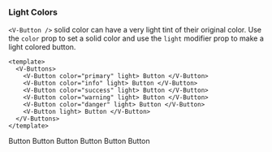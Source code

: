 ### Light Colors

`<V-Button />` solid color can have a very light tint of their original color.
Use the `color` prop to set a solid color and
use the `light` modifier prop to make a light colored button.

<!--code-->

```vue
<template>
  <V-Buttons>
    <V-Button color="primary" light> Button </V-Button>
    <V-Button color="info" light> Button </V-Button>
    <V-Button color="success" light> Button </V-Button>
    <V-Button color="warning" light> Button </V-Button>
    <V-Button color="danger" light> Button </V-Button>
    <V-Button light> Button </V-Button>
  </V-Buttons>
</template>
```

<!--/code-->

<!--example-->

<V-Buttons>
  <V-Button color="primary" light> Button </V-Button>
  <V-Button color="info" light> Button </V-Button>
  <V-Button color="success" light> Button </V-Button>
  <V-Button color="warning" light> Button </V-Button>
  <V-Button color="danger" light> Button </V-Button>
  <V-Button light> Button </V-Button>
</V-Buttons>

<!--/example-->
